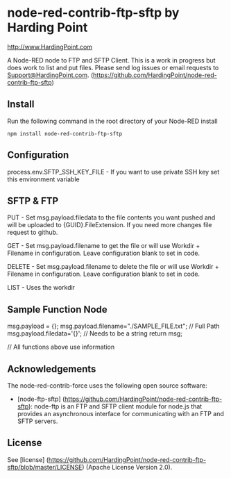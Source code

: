 
# node-red-contrib-ftp-sftp by Harding Point

http://www.HardingPoint.com

A Node-RED node to FTP and SFTP Client. This is a work in progress but does work to list and put files. Please send log issues or email requests to Support@HardingPoint.com.
(https://github.com/HardingPoint/node-red-contrib-ftp-sftp)

Install
-------

Run the following command in the root directory of your Node-RED install

    npm install node-red-contrib-ftp-sftp


Configuration
-------

process.env.SFTP_SSH_KEY_FILE - If you want to use private SSH key set this environment variable

SFTP & FTP
-------
PUT - Set msg.payload.filedata to the file contents you want pushed and will be uploaded to {GUID}.FileExtension. If you need more changes file request to github.

GET - Set msg.payload.filename to get the file or will use Workdir + Filename in configuration. Leave configuration blank to set in code.

DELETE - Set msg.payload.filename to delete the file or will use Workdir + Filename in configuration. Leave configuration blank to set in code.

LIST - Uses the workdir


Sample Function Node 
-------

msg.payload = {};
msg.payload.filename="./SAMPLE_FILE.txt"; // Full Path
msg.payload.filedata='{}'; // Needs to be a string
return msg;

// All functions above use information 

Acknowledgements
----------------

The node-red-contrib-force uses the following open source software:

- [node-ftp-sftp] (https://github.com/HardingPoint/node-red-contrib-ftp-sftp): node-ftp is an FTP and SFTP client module for node.js that provides an asynchronous interface for communicating with an FTP and SFTP servers.

License
-------

See [license] (https://github.com/HardingPoint/node-red-contrib-ftp-sftp/blob/master/LICENSE) (Apache License Version 2.0).
